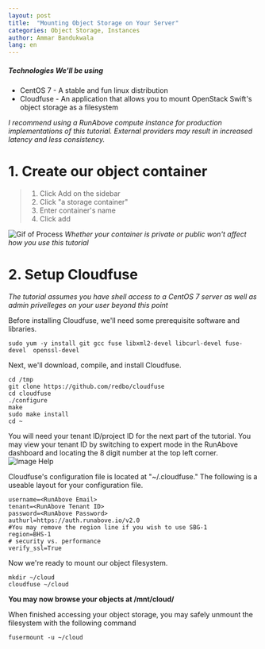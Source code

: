 ```yaml
---
layout: post
title:  "Mounting Object Storage on Your Server"
categories: Object Storage, Instances
author: Ammar Bandukwala
lang: en
---
```

##### Technologies We'll be using
+ CentOS 7 - A stable  and fun linux distribution
+ Cloudfuse - An application that allows you to mount OpenStack Swift's object storage as a filesystem

*I recommend using a RunAbove compute instance for production implementations of this tutorial. External providers may result in increased latency and less consistency.*
# 1. Create our object container
> 1. Click Add on the sidebar
> 2. Click "a storage container"
> 3. Enter container's name
> 4. Click add

![Gif of Process](https://genesec.net/static/runabove-com/tuts/add_container.gif)
*Whether your container is private or public won't affect how you use this tutorial*
# 2. Setup Cloudfuse
*The tutorial assumes you have shell access to a CentOS 7 server as well as admin privelleges on your user beyond this point*

Before installing Cloudfuse, we'll need some prerequisite software and libraries.
```
sudo yum -y install git gcc fuse libxml2-devel libcurl-devel fuse-devel  openssl-devel
```

Next, we'll download, compile, and install Cloudfuse.
```
cd /tmp
git clone https://github.com/redbo/cloudfuse
cd cloudfuse
./configure
make
sudo make install
cd ~
```

You will need your tenant ID/project ID for the next part of the tutorial. You may view your tenant ID by switching to expert mode in the RunAbove dashboard and locating the 8 digit number at the top left corner.
![Image Help](https://genesec.net/static/runabove-com/tuts/tenant_id.png)

Cloudfuse's configuration file is located at "~/.cloudfuse." The following is a useable layout for your configuration file.
```
username=<RunAbove Email>
tenant=<RunAbove Tenant ID>
password=<RunAbove Password>
authurl=https://auth.runabove.io/v2.0
#You may remove the region line if you wish to use SBG-1
region=BHS-1
# security vs. performance
verify_ssl=True
```

Now we're ready to mount our object filesystem.

```
mkdir ~/cloud
cloudfuse ~/cloud
```

__You may now browse your objects at /mnt/cloud/__


When finished accessing your object storage, you may safely unmount the filesystem with the following command

```
fusermount -u ~/cloud
```


